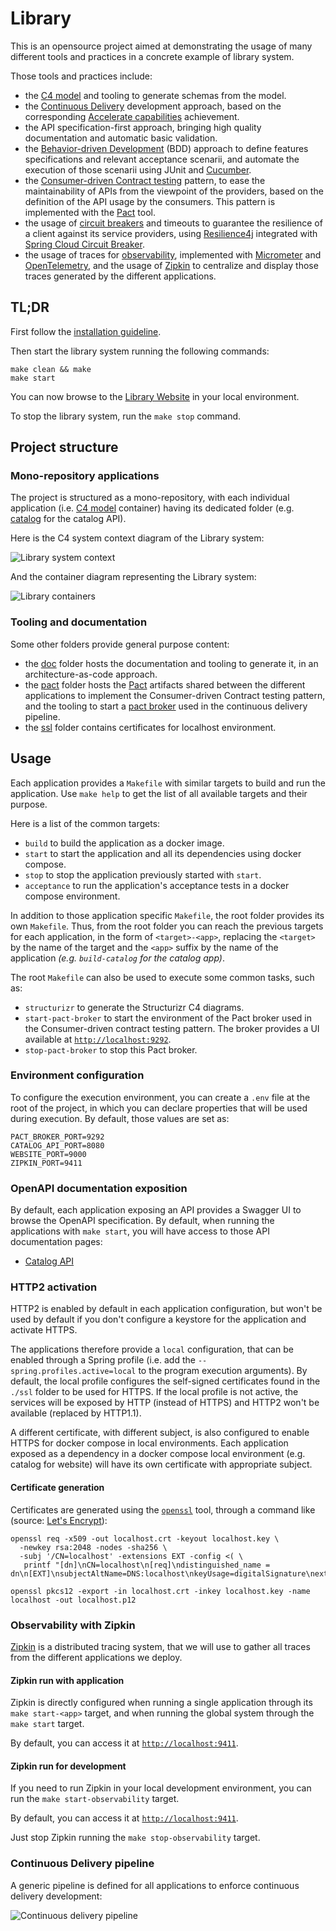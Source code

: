 # Library

This is an opensource project aimed at demonstrating the usage of many different tools and practices in a concrete
example of library system.

Those tools and practices include:

- the [C4 model](https://c4model.com/) and tooling to generate schemas from the model.
- the [Continuous Delivery](https://martinfowler.com/bliki/ContinuousDelivery.html) development approach, based on the
  corresponding [Accelerate capabilities](https://itrevolution.com/articles/24-key-capabilities-to-drive-improvement-in-software-delivery/)
  achievement.
- the API specification-first approach, bringing high quality documentation and automatic basic validation.
- the [Behavior-driven Development](https://en.wikipedia.org/wiki/Behavior-driven_development) (BDD) approach to define
  features specifications and relevant acceptance scenarii, and automate the execution of those scenarii using JUnit and
  [Cucumber](https://cucumber.io/).
- the [Consumer-driven Contract testing](https://martinfowler.com/articles/consumerDrivenContracts.html) pattern, to
  ease the maintainability of APIs from the viewpoint of the providers, based on the definition of the API usage by the
  consumers. This pattern is implemented with the [Pact](https://docs.pact.io/) tool.
- the usage of [circuit breakers](https://martinfowler.com/bliki/CircuitBreaker.html) and timeouts to guarantee the
  resilience of a client against its service providers, using [Resilience4j](https://resilience4j.readme.io/) integrated
  with [Spring Cloud Circuit Breaker](https://docs.spring.io/spring-cloud-circuitbreaker/reference/index.html).
- the usage of traces for [observability](https://quality.arc42.org/qualities/observability), implemented with
  [Micrometer](https://micrometer.io/) and [OpenTelemetry](https://opentelemetry.io/), and the usage of [Zipkin](#observability-with-zipkin)
  to centralize and display those traces generated by the different applications.

## TL;DR

First follow the [installation guideline](./INSTALLATION.md).

Then start the library system running the following commands:

```shell
make clean && make
make start
```

You can now browse to the [Library Website](https://localhost:9000/) in your local environment.

To stop the library system, run the `make stop` command.

## Project structure

### Mono-repository applications

The project is structured as a mono-repository, with each individual application (i.e. [C4 model](https://c4model.com/)
container) having its dedicated folder (e.g. [catalog](./catalog) for the catalog API).

Here is the C4 system context diagram of the Library system:

![Library system context](doc/architecture/c4/Library-Context.png)

And the container diagram representing the Library system:

![Library containers](doc/architecture/c4/Library-Containers.png)

### Tooling and documentation

Some other folders provide general purpose content:

- the [doc](./doc) folder hosts the documentation and tooling to generate it, in an architecture-as-code approach.
- the [pact](./pact) folder hosts the [Pact](https://docs.pact.io/) artifacts shared between the different applications
  to implement the Consumer-driven Contract testing pattern, and the tooling to start a
  [pact broker](https://github.com/pact-foundation/pact_broker) used in the continuous delivery pipeline.
- the [ssl](./ssl) folder contains certificates for localhost environment.

## Usage

Each application provides a `Makefile` with similar targets to build and run the application. Use `make help` to get the
list of all available targets and their purpose.

Here is a list of the common targets:

- `build` to build the application as a docker image.
- `start` to start the application and all its dependencies using docker compose.
- `stop` to stop the application previously started with `start`.
- `acceptance` to run the application's acceptance tests in a docker compose environment.

In addition to those application specific `Makefile`, the root folder provides its own `Makefile`. Thus, from the root
folder you can reach the previous targets for each application, in the form of `<target>-<app>`, replacing the `<target>`
by the name of the target and the `<app>` suffix by the name of the application _(e.g. `build-catalog` for the catalog
app)_.

The root `Makefile` can also be used to execute some common tasks, such as:

- `structurizr` to generate the Structurizr C4 diagrams.
- `start-pact-broker` to start the environment of the Pact broker used in the Consumer-driven contract testing pattern.
  The broker provides a UI available at [`http://localhost:9292`](http://localhost:9292).
- `stop-pact-broker` to stop this Pact broker.

### Environment configuration

To configure the execution environment, you can create a `.env` file at the root of the project, in which you can declare
properties that will be used during execution. By default, those values are set as:

```properties
PACT_BROKER_PORT=9292
CATALOG_API_PORT=8080
WEBSITE_PORT=9000
ZIPKIN_PORT=9411
```

### OpenAPI documentation exposition

By default, each application exposing an API provides a Swagger UI to browse the OpenAPI specification. By default, when
running the applications with `make start`, you will have access to those API documentation pages:

- [Catalog API](https://localhost:8080/swagger-ui/index.html)

### HTTP2 activation

HTTP2 is enabled by default in each application configuration, but won't be used by default if you don't configure a
keystore for the application and activate HTTPS.

The applications therefore provide a `local` configuration, that can be enabled through a Spring profile (i.e. add the
`--spring.profiles.active=local` to the program execution arguments). By default, the local profile configures the
self-signed certificates found in the `./ssl` folder to be used for HTTPS. If the local profile is not active, the
services will be exposed by HTTP (instead of HTTPS) and HTTP2 won't be available (replaced by HTTP1.1).

A different certificate, with different subject, is also configured to enable HTTPS for docker compose in local
environments. Each application exposed as a dependency in a docker compose local environment (e.g. catalog for website)
will have its own certificate with appropriate subject.

#### Certificate generation

Certificates are generated using the [`openssl`]() tool, through a command like (source:
[Let's Encrypt](https://letsencrypt.org/docs/certificates-for-localhost/)):

```shell
openssl req -x509 -out localhost.crt -keyout localhost.key \
  -newkey rsa:2048 -nodes -sha256 \
  -subj '/CN=localhost' -extensions EXT -config <( \
   printf "[dn]\nCN=localhost\n[req]\ndistinguished_name = dn\n[EXT]\nsubjectAltName=DNS:localhost\nkeyUsage=digitalSignature\nextendedKeyUsage=serverAuth")

openssl pkcs12 -export -in localhost.crt -inkey localhost.key -name localhost -out localhost.p12
```

### Observability with Zipkin

[Zipkin](https://zipkin.io/) is a distributed tracing system, that we will use to gather all traces from the different
applications we deploy.

#### Zipkin run with application

Zipkin is directly configured when running a single application through its `make start-<app>` target, and when running
the global system through the `make start` target.

By default, you can access it at [`http://localhost:9411`](http://localhost:9411).

#### Zipkin run for development

If you need to run Zipkin in your local development environment, you can run the `make start-observability` target.

By default, you can access it at [`http://localhost:9411`](http://localhost:9411).

Just stop Zipkin running the `make stop-observability` target.

### Continuous Delivery pipeline

A generic pipeline is defined for all applications to enforce continuous delivery development:

![Continuous delivery pipeline](./doc/architecture/cd/cd-pipeline.png)
